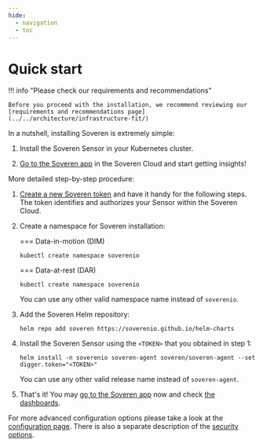 ```yaml
---
hide:
  - navigation
  - toc
---
```


# Quick start

!!! info "Please check our requirements and recommendations"

    Before you proceed with the installation, we recommend reviewing our [requirements and recommendations page](../../architecture/infrastructure-fit/)

In a nutshell, installing Soveren is extremely simple:

1. Install the Soveren Sensor in your Kubernetes cluster.

2. [Go to the Soveren app](https://app.soveren.io/) in the Soveren Cloud and start getting insights!

More detailed step-by-step procedure:

1. [Create a new Soveren token](../../administration/managing-sensors#creating-sensors) and have it handy for the following steps. The token identifies and authorizes your Sensor within the Soveren Cloud.


2. Create a namespace for Soveren installation:

    === Data-in-motion (DIM)

    ```shell
    kubectl create namespace soverenio
    ```

    === Data-at-rest (DAR)

    ```shell
    kubectl create namespace soverenio
    ```

   You can use any other valid namespace name instead of `soverenio`.


3. Add the Soveren Helm repository:
    ```shell
    helm repo add soveren https://soverenio.github.io/helm-charts
    ```

4. Install the Soveren Sensor using the `<TOKEN>` that you obtained in step 1:
    ```shell
    helm install -n soverenio soveren-agent soveren/soveren-agent --set digger.token="<TOKEN>"
    ```
   You can use any other valid release name instead of `soveren-agent`.


5. That's it! You may [go to the Soveren app](https://app.soveren.io/) now and check [the dashboards](../../user-guide/overview/).


For more advanced configuration options please take a look at the [configuration page](../../administration/configuring-sensor/). There is also a separate description of the [security options](../../administration/securing-sensor/).